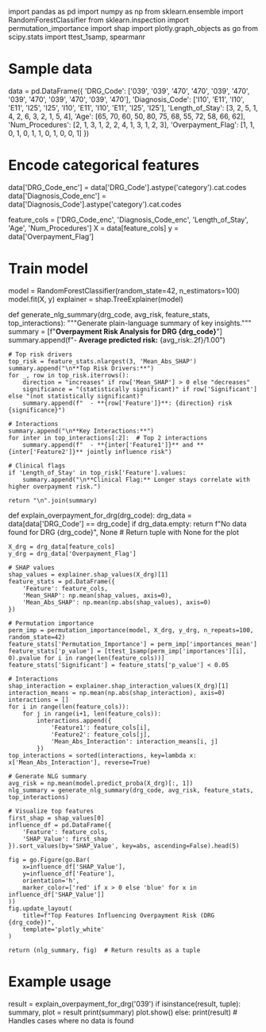 import pandas as pd
import numpy as np
from sklearn.ensemble import RandomForestClassifier
from sklearn.inspection import permutation_importance
import shap
import plotly.graph_objects as go
from scipy.stats import ttest_1samp, spearmanr

# Sample data
data = pd.DataFrame({
    'DRG_Code': ['039', '039', '470', '470', '039', '470', '039', '470', '039', '470', '039', '470'],
    'Diagnosis_Code': ['I10', 'E11', 'I10', 'E11', 'I25', 'I25', 'I10', 'E11', 'I10', 'E11', 'I25', 'I25'],
    'Length_of_Stay': [3, 2, 5, 1, 4, 2, 6, 3, 2, 1, 5, 4],
    'Age': [65, 70, 60, 50, 80, 75, 68, 55, 72, 58, 66, 62],
    'Num_Procedures': [2, 1, 3, 1, 2, 2, 4, 1, 3, 1, 2, 3],
    'Overpayment_Flag': [1, 1, 0, 1, 0, 1, 1, 0, 1, 0, 0, 1]
})

# Encode categorical features
data['DRG_Code_enc'] = data['DRG_Code'].astype('category').cat.codes
data['Diagnosis_Code_enc'] = data['Diagnosis_Code'].astype('category').cat.codes

feature_cols = ['DRG_Code_enc', 'Diagnosis_Code_enc', 'Length_of_Stay', 'Age', 'Num_Procedures']
X = data[feature_cols]
y = data['Overpayment_Flag']

# Train model
model = RandomForestClassifier(random_state=42, n_estimators=100)
model.fit(X, y)
explainer = shap.TreeExplainer(model)

def generate_nlg_summary(drg_code, avg_risk, feature_stats, top_interactions):
    """Generate plain-language summary of key insights."""
    summary = [f"**Overpayment Risk Analysis for DRG {drg_code}**"]
    summary.append(f"- **Average predicted risk:** {avg_risk:.2f}/1.00")
    
    # Top risk drivers
    top_risk = feature_stats.nlargest(3, 'Mean_Abs_SHAP')
    summary.append("\n**Top Risk Drivers:**")
    for _, row in top_risk.iterrows():
        direction = "increases" if row['Mean_SHAP'] > 0 else "decreases"
        significance = "(statistically significant)" if row['Significant'] else "(not statistically significant)"
        summary.append(f"  - **{row['Feature']}**: {direction} risk {significance}")
    
    # Interactions
    summary.append("\n**Key Interactions:**")
    for inter in top_interactions[:2]:  # Top 2 interactions
        summary.append(f"  - **{inter['Feature1']}** and **{inter['Feature2']}** jointly influence risk")
    
    # Clinical flags
    if 'Length_of_Stay' in top_risk['Feature'].values:
        summary.append("\n**Clinical Flag:** Longer stays correlate with higher overpayment risk.")
    
    return "\n".join(summary)

def explain_overpayment_for_drg(drg_code):
    drg_data = data[data['DRG_Code'] == drg_code]
    if drg_data.empty:
        return f"No data found for DRG {drg_code}", None  # Return tuple with None for the plot
    
    X_drg = drg_data[feature_cols]
    y_drg = drg_data['Overpayment_Flag']
    
    # SHAP values
    shap_values = explainer.shap_values(X_drg)[1]
    feature_stats = pd.DataFrame({
        'Feature': feature_cols,
        'Mean_SHAP': np.mean(shap_values, axis=0),
        'Mean_Abs_SHAP': np.mean(np.abs(shap_values), axis=0)
    })
    
    # Permutation importance
    perm_imp = permutation_importance(model, X_drg, y_drg, n_repeats=100, random_state=42)
    feature_stats['Permutation_Importance'] = perm_imp['importances_mean']
    feature_stats['p_value'] = [ttest_1samp(perm_imp['importances'][i], 0).pvalue for i in range(len(feature_cols))]
    feature_stats['Significant'] = feature_stats['p_value'] < 0.05
    
    # Interactions
    shap_interaction = explainer.shap_interaction_values(X_drg)[1]
    interaction_means = np.mean(np.abs(shap_interaction), axis=0)
    interactions = []
    for i in range(len(feature_cols)):
        for j in range(i+1, len(feature_cols)):
            interactions.append({
                'Feature1': feature_cols[i],
                'Feature2': feature_cols[j],
                'Mean_Abs_Interaction': interaction_means[i, j]
            })
    top_interactions = sorted(interactions, key=lambda x: x['Mean_Abs_Interaction'], reverse=True)
    
    # Generate NLG summary
    avg_risk = np.mean(model.predict_proba(X_drg)[:, 1])
    nlg_summary = generate_nlg_summary(drg_code, avg_risk, feature_stats, top_interactions)
    
    # Visualize top features
    first_shap = shap_values[0]
    influence_df = pd.DataFrame({
        'Feature': feature_cols,
        'SHAP_Value': first_shap
    }).sort_values(by='SHAP_Value', key=abs, ascending=False).head(5)
    
    fig = go.Figure(go.Bar(
        x=influence_df['SHAP_Value'],
        y=influence_df['Feature'],
        orientation='h',
        marker_color=['red' if x > 0 else 'blue' for x in influence_df['SHAP_Value']]
    ))
    fig.update_layout(
        title=f"Top Features Influencing Overpayment Risk (DRG {drg_code})",
        template='plotly_white'
    )
    
    return (nlg_summary, fig)  # Return results as a tuple

# Example usage
result = explain_overpayment_for_drg('039')
if isinstance(result, tuple):
    summary, plot = result
    print(summary)
    plot.show()
else:
    print(result)  # Handles cases where no data is found
